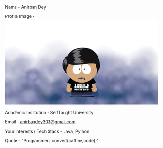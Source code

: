 Name - Anirban Dey

Profile Image - ![My Image](south_park_charecter.png)

Academic Institution - SelfTaught University

Email - anirbandey303@gmail.com  

Your Interests / Tech Stack - Java, Python

Quote - "Programmers convert(caffine,code);"


